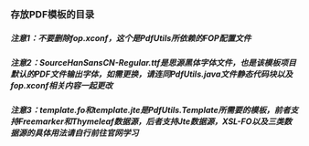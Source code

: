 ### 存放PDF模板的目录

##### 注意1：不要删除fop.xconf，这个是PdfUtils所依赖的FOP配置文件

##### 注意2：SourceHanSansCN-Regular.ttf是思源黑体字体文件，也是该模板项目默认的PDF文件输出字体，如需更换，请连同PdfUtils.java文件静态代码块以及fop.xconf相关内容一起更改

##### 注意3：template.fo和template.jte是PdfUtils.Template所需要的模板，前者支持Freemarker和Thymeleaf数据源，后者支持Jte数据源，XSL-FO以及三类数据源的具体用法请自行前往官网学习